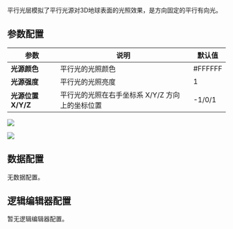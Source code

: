 
平行光层模拟了平行光源对3D地球表面的光照效果，是方向固定的平行有向光。

## 参数配置
| 参数 | 说明 | 默认值 |
| --- | --- | --- |
| **光源颜色** | 平行光的光照颜色 | #FFFFFF |
| **光源强度** | 平行光的光照亮度 | 1 |
| **光源位置 X/Y/Z** | 平行光的光照在右手坐标系 X/Y/Z 方向上的坐标位置 | -1/0/1 |

![](https://qcloudimg.tencent-cloud.cn/raw/780a17b86ca2d8bbd12198dc41abc88b.png)
<!-- <img src="(https://qcloudimg.tencent-cloud.cn/raw/780a17b86ca2d8bbd12198dc41abc88b.png"  style="zoom:60%;"> -->

![](https://qcloudimg.tencent-cloud.cn/raw/3ee88b3166dfd1c6f70cc55ab3bea291.png)
<!-- <img src="(https://qcloudimg.tencent-cloud.cn/raw/3ee88b3166dfd1c6f70cc55ab3bea291.png"  style="zoom:60%;"> -->

## 数据配置
无数据配置。

## 逻辑编辑器配置
暂无逻辑编辑器配置。
